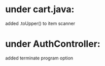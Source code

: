 <h1>under cart.java:</h1>
     added .toUpper() to item scanner 


<h1>under AuthController:</h1>
     added terminate program option	